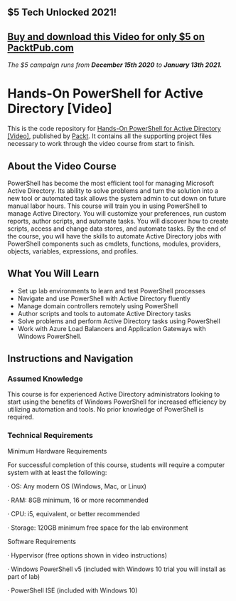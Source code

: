 ## $5 Tech Unlocked 2021!
[Buy and download this Video for only $5 on PacktPub.com](https://www.packtpub.com/product/hands-on-powershell-for-active-directory-video/9781789616385)
-----
*The $5 campaign         runs from __December 15th 2020__ to __January 13th 2021.__*

# Hands-On PowerShell for Active Directory [Video]
This is the code repository for [Hands-On PowerShell for Active Directory [Video]](https://www.packtpub.com/virtualization-and-cloud/hands-powershell-active-directory-video), published by [Packt](https://www.packtpub.com/?utm_source=github). It contains all the supporting project files necessary to work through the video course from start to finish.
## About the Video Course
PowerShell has become the most efficient tool for managing Microsoft Active Directory. Its ability to solve problems and turn the solution into a new tool or automated task allows the system admin to cut down on future manual labor hours. This course will train you in using PowerShell to manage Active Directory. You will customize your preferences, run custom reports, author scripts, and automate tasks. You will discover how to create scripts, access and change data stores, and automate tasks. By the end of the course, you will have the skills to automate Active Directory jobs with PowerShell components such as cmdlets, functions, modules, providers, objects, variables, expressions, and profiles.

<H2>What You Will Learn</H2>
<DIV class=book-info-will-learn-text>
<UL>
<LI>Set up lab environments to learn and test PowerShell processes 
<LI>Navigate and use PowerShell with Active Directory fluently
<LI>Manage domain controllers remotely using PowerShell
<LI>Author scripts and tools to automate Active Directory tasks
<LI>Solve problems and perform Active Directory tasks using PowerShell
<LI>Work with Azure Load Balancers and Application Gateways with Windows PowerShell. </LI></UL></DIV>

## Instructions and Navigation
### Assumed Knowledge
This course is for experienced Active Directory administrators looking to start using the benefits of Windows PowerShell for increased efficiency by utilizing automation and tools. No prior knowledge of PowerShell is required.
### Technical Requirements
Minimum Hardware Requirements

For successful completion of this course, students will require a computer system with at least the following:

·         OS: Any modern OS (Windows, Mac, or Linux)

·         RAM: 8GB minimum, 16 or more recommended

·         CPU: i5, equivalent, or better recommended

·         Storage: 120GB minimum free space for the lab environment

Software Requirements

·         Hypervisor (free options shown in video instructions)

·         Windows PowerShell v5 (included with Windows 10 trial you will install as part of lab)

·         PowerShell ISE (included with Windows 10)


